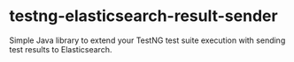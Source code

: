 # testng-elasticsearch-result-sender
Simple Java library to extend your TestNG test suite execution with sending test results to Elasticsearch.
